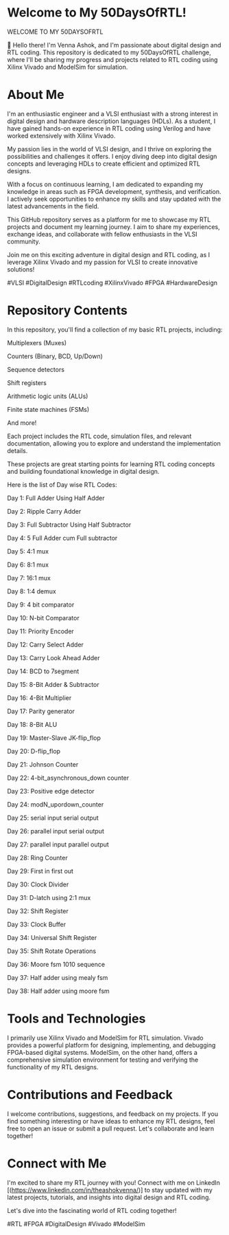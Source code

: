 # Welcome to My 50DaysOfRTL!
WELCOME TO MY 50DAYSOFRTL

👋 Hello there! I'm Venna Ashok, and I'm passionate about digital design and RTL coding. This repository is dedicated to my 50DaysOfRTL challenge, where I'll be sharing my progress and projects related to RTL coding using Xilinx Vivado and ModelSim for simulation.
 

# About Me

I'm an enthusiastic engineer and a VLSI enthusiast with a strong interest in digital design and hardware description languages (HDLs). As a student, I have gained hands-on experience in RTL coding using Verilog and have worked extensively with Xilinx Vivado.

My passion lies in the world of VLSI design, and I thrive on exploring the possibilities and challenges it offers. I enjoy diving deep into digital design concepts and leveraging HDLs to create efficient and optimized RTL designs.

With a focus on continuous learning, I am dedicated to expanding my knowledge in areas such as FPGA development, synthesis, and verification. I actively seek opportunities to enhance my skills and stay updated with the latest advancements in the field.

This GitHub repository serves as a platform for me to showcase my RTL projects and document my learning journey. I aim to share my experiences, exchange ideas, and collaborate with fellow enthusiasts in the VLSI community.

Join me on this exciting adventure in digital design and RTL coding, as I leverage Xilinx Vivado and my passion for VLSI to create innovative solutions!

#VLSI #DigitalDesign #RTLcoding #XilinxVivado #FPGA #HardwareDesign


# Repository Contents
In this repository, you'll find a collection of my basic RTL projects, including:

Multiplexers (Muxes)

Counters (Binary, BCD, Up/Down)

Sequence detectors

Shift registers

Arithmetic logic units (ALUs)

Finite state machines (FSMs)

And more!

Each project includes the RTL code, simulation files, and relevant documentation, allowing you to explore and understand the implementation details.

These projects are great starting points for learning RTL coding concepts and building foundational knowledge in digital design.

Here is the list of Day wise RTL Codes:

Day 1: Full Adder Using Half Adder

Day 2: Ripple Carry Adder

Day 3: Full Subtractor Using Half Subtractor

Day 4: 5 Full Adder cum Full subtractor

Day 5: 4:1 mux

Day 6: 8:1 mux

Day 7: 16:1 mux

Day 8: 1:4 demux

Day 9: 4 bit comparator

Day 10: N-bit Comparator

Day 11: Priority Encoder

Day 12: Carry Select Adder

Day 13: Carry Look Ahead Adder

Day 14: BCD to 7segment

Day 15: 8-Bit Adder & Subtractor

Day 16: 4-Bit Multiplier

Day 17: Parity generator

Day 18: 8-Bit ALU 

Day 19: Master-Slave JK-flip_flop

Day 20: D-flip_flop

Day 21: Johnson Counter

Day 22: 4-bit_asynchronous_down counter

Day 23: Positive edge detector

Day 24: modN_upordown_counter

Day 25: serial input serial output

Day 26: parallel input serial output

Day 27: parallel input parallel output

Day 28: Ring Counter

Day 29: First in first out

Day 30: Clock Divider

Day 31: D-latch using 2:1 mux 

Day 32: Shift Register

Day 33: Clock Buffer

Day 34: Universal Shift Register

Day 35: Shift Rotate Operations

Day 36: Moore fsm 1010 sequence

Day 37: Half adder using mealy fsm

Day 38: Half adder using moore fsm



# Tools and Technologies

I primarily use Xilinx Vivado and ModelSim for RTL simulation. Vivado provides a powerful platform for designing, implementing, and debugging FPGA-based digital systems. ModelSim, on the other hand, offers a comprehensive simulation environment for testing and verifying the functionality of my RTL designs.



# Contributions and Feedback

I welcome contributions, suggestions, and feedback on my projects. If you find something interesting or have ideas to enhance my RTL designs, feel free to open an issue or submit a pull request. Let's collaborate and learn together!

# Connect with Me

I'm excited to share my RTL journey with you! Connect with me on LinkedIn [(https://www.linkedin.com/in/theashokvenna/)] to stay updated with my latest projects, tutorials, and insights into digital design and RTL coding.

Let's dive into the fascinating world of RTL coding together!

#RTL #FPGA #DigitalDesign #Vivado #ModelSim 
